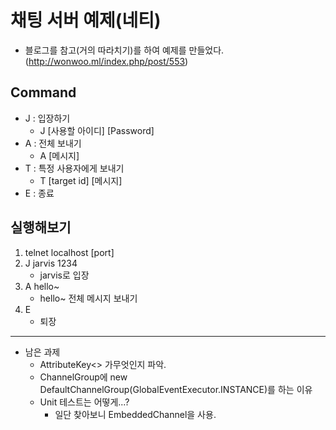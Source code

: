 # 채팅 서버 예제(네티)

- 블로그를 참고(거의 따라치기)를 하여 예제를 만들었다.(http://wonwoo.ml/index.php/post/553)

## Command
- J : 입장하기
    - J [사용할 아이디] [Password]
- A : 전체 보내기
    - A [메시지]
- T : 특정 사용자에게 보내기
    - T [target id] [메시지]
- E :  종료

## 실행해보기
1. telnet localhost [port]
2. J jarvis 1234
    - jarvis로 입장
3. A hello~
    - hello~ 전체 메시지 보내기
4. E
    - 퇴장

---

- 남은 과제
    - AttributeKey<> 가무엇인지 파악.
    - ChannelGroup에 new DefaultChannelGroup(GlobalEventExecutor.INSTANCE)를 하는 이유
    - Unit 테스트는 어떻게...?
        - 일단 찾아보니 EmbeddedChannel을 사용.
    